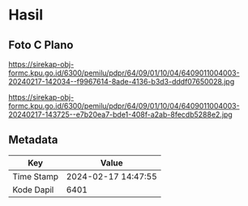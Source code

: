 # Hasil

## Foto C Plano

https://sirekap-obj-formc.kpu.go.id/6300/pemilu/pdpr/64/09/01/10/04/6409011004003-20240217-142034--f9967614-8ade-4136-b3d3-dddf07650028.jpg

https://sirekap-obj-formc.kpu.go.id/6300/pemilu/pdpr/64/09/01/10/04/6409011004003-20240217-143725--e7b20ea7-bde1-408f-a2ab-8fecdb5288e2.jpg


## Metadata

| Key        | Value               |
| ---------- | ------------------- |
| Time Stamp | 2024-02-17 14:47:55 |
| Kode Dapil | 6401                |



